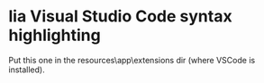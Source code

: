 # lia Visual Studio Code syntax highlighting

Put this one in the resources\app\extensions dir (where VSCode is installed).
